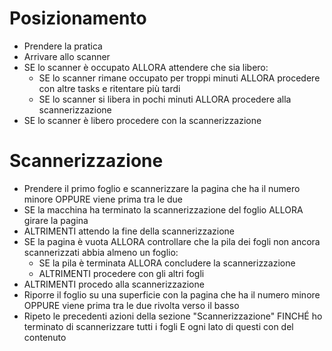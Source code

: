 # Posizionamento
- Prendere la pratica
- Arrivare allo scanner
- SE lo scanner è occupato ALLORA attendere che sia libero:
  - SE lo scanner rimane occupato per troppi minuti ALLORA procedere con altre tasks e ritentare più tardi
  - SE lo scanner si libera in pochi minuti ALLORA procedere alla scannerizzazione 
- SE lo scanner è libero procedere con la scannerizzazione
# Scannerizzazione
- Prendere il primo foglio e scannerizzare la pagina che ha il numero minore OPPURE viene prima tra le due
- SE la macchina ha terminato la scannerizzazione del foglio ALLORA girare la pagina
- ALTRIMENTI attendo la fine della scannerizzazione
- SE la pagina è vuota ALLORA controllare che la pila dei fogli non ancora scannerizzati abbia almeno un foglio:
    - SE la pila è terminata ALLORA concludere la scannerizzazione
    - ALTRIMENTI procedere con gli altri fogli
- ALTRIMENTI procedo alla scannerizzazione
- Riporre il foglio su una superficie con la pagina che ha il numero minore OPPURE viene prima tra le due rivolta verso il basso
- Ripeto le precedenti azioni della sezione "Scannerizzazione" FINCHÉ ho terminato di scannerizzare tutti i fogli E ogni lato di questi con del contenuto